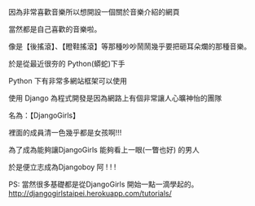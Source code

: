 因為非常喜歡音樂所以想開設一個關於音樂介紹的網頁

當然都是自己喜歡的音樂啦。

像是【後搖滾】、【瞪鞋搖滾】等那種吵吵鬧鬧幾乎要把砸耳朵爛的那種音樂。

於是從最近很夯的 Python(蟒蛇)下手 

Python 下有非常多網站框架可以使用

使用 Django 為程式開發是因為網路上有個非常讓人心曠神怡的團隊

名為：【DjangoGirls】

裡面的成員清一色幾乎都是女孩啊!!!

為了成為能夠讓DjangoGirls 能夠看上一眼(一瞥也好) 的男人

於是便立志成為Djangoboy  阿 ! ! ! 

PS: 當然很多基礎都是從DjangoGirls 開始一點一滴學起的。
http://djangogirlstaipei.herokuapp.com/tutorials/
